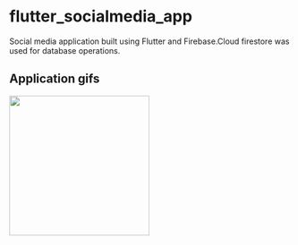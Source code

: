 # flutter_socialmedia_app
Social media application built using Flutter and Firebase.Cloud firestore was used for database operations.

## Application gifs
<img src="lib/assets/images/profile_page1" width="250">

